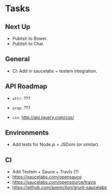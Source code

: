 Tasks
=====

## Next Up

* Publish to Bower.
* Publish to Chai.

## General

* CI: Add in saucelabs + testem integration.

## API Roadmap

* `attr`: ???
* `prop`: ???

* `css`: http://api.jquery.com/css/

## Environments

* Add tests for Node.js + JSDom (or similar).

## CI

* Add Testem + Sauce + Travis (?)
* https://saucelabs.com/opensauce
* https://saucelabs.com/opensource/travis
* https://github.com/axemclion/grunt-saucelabs
